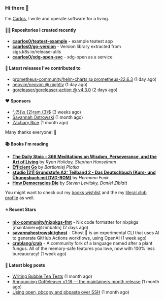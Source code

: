 ### Hi there 👋

I'm [Carlos](https://caarlos0.dev), I write and operate software for a living.

#### 👨‍💻 Repositories I created recently
- **[caarlos0/teatest-example](https://github.com/caarlos0/teatest-example)** - example teatest app
- **[caarlos0/go-version](https://github.com/caarlos0/go-version)** - Version library extracted from sigs.k8s.io/release-utils
- **[caarlos0/xdg-open-svc](https://github.com/caarlos0/xdg-open-svc)** - xdg-open as a service

#### 🚀 Latest releases I've contributed to


- [prometheus-community/helm-charts @ prometheus-22.6.3](https://github.com/prometheus-community/helm-charts/releases/tag/prometheus-22.6.3) (1 day ago)
- [neovim/neovim @ nightly](https://github.com/neovim/neovim/releases/tag/nightly) (1 day ago)
- [goreleaser/goreleaser-action @ v4.3.0](https://github.com/goreleaser/goreleaser-action/releases/tag/v4.3.0) (2 days ago)

#### ❤️ Sponsors
- [^.{5}\s.{2}ram.{3}$](https://github.com/umatare5) (3 weeks ago)
- [Savannah Ostrowski](https://github.com/savannahostrowski) (1 month ago)
- [Zachary Rice](https://github.com/zricethezav) (1 month ago)

Many thanks everyone! 🙏

#### 📚 Books I'm reading
- **[The Daily Stoic - 366 Meditations on Wisdom, Perseverance, and the Art of Living](https://literal.club/caarlos0/book/the-daily-stoic-lbfbd)** by _Ryan Holiday, Stephen Hanselman_
- **[Efficient Go](https://literal.club/caarlos0/book/bartlomiej-plotka-efficient-go-h2xgm)** by _Bartlomiej Plotka_
- **[studio [21] Grundstufe A2: Teilband 2 - Das Deutschbuch (Kurs- und Übungsbuch mit DVD-ROM)](https://literal.club/caarlos0/book/hermann-funk-studio-21-grundstufe-a2-teilband-2-das-deutschbuch-kurs-und-ubungsbuch-mit-dvd-rom-9zuoy)** by _Hermann Funk_
- **[How Democracies Die](https://literal.club/caarlos0/book/how-democracies-die-5395k)** by _Steven Levitsky, Daniel Ziblatt_

You might want to check out my [books
wishlist](https://www.amazon.com.br/hz/wishlist/ls/EB8P7VS717SV) and the my
[literal.club profile](https://literal.club/caarlos0) as well.

#### ⭐ Recent Stars
- **[nix-community/nixpkgs-fmt](https://github.com/nix-community/nixpkgs-fmt)** - Nix code formatter for nixpkgs [maintainer=@zimbatm] (2 days ago)
- **[savannahostrowski/ghost](https://github.com/savannahostrowski/ghost)** - Ghost 👻 is an experimental CLI that uses AI to generate GitHub Actions workflows, using OpenAI (1 week ago)
- **[crablang/crab](https://github.com/crablang/crab)** - A community fork of a language named after a plant fungus. All of the memory-safe features you love, now with 100% less bureaucracy!  (1 week ago)

#### 📄 Latest blog posts
- [Writing Bubble Tea Tests](https://carlosbecker.com/posts/teatest/) (1 month ago)
- [Announcing GoReleaser v1.18 — the maintainers month release](https://carlosbecker.com/posts/goreleaser-v1.18/) (1 month ago)
- [Using open, pbcopy and pbpaste over SSH](https://carlosbecker.com/posts/pbcopy-pbpaste-open-ssh/) (1 month ago)

